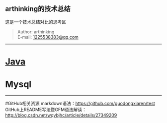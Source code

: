 arthinking的技术总结
----------
这是一个技术总结对比的思考区

> Author: arthinking  
> E-mail: 1225538383@qq.com

****

# [Java](https://github.com/arthinking/arthinking/blob/master/Java.md "Java")

# Mysql


----------

#GitHub相关资源
markdown语法：https://github.com/guodongxiaren/test  
GitHub上README写法暨GFM语法解读：http://blog.csdn.net/wqvbjhc/article/details/27349209